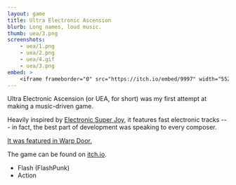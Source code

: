 ```yaml
---
layout: game
title: Ultra Electronic Ascension
blurb: Long names, loud music.
thumb: uea/3.png
screenshots:
    - uea/1.png
    - uea/2.png
    - uea/4.gif
    - uea/3.png
embed: >
    <iframe frameborder="0" src="https://itch.io/embed/9997" width="552" height="167" class="align-block"></iframe>
---
```


Ultra Electronic Ascension (or UEA, for short) was my first attempt at making a music-driven
game.

Heavily inspired by [Electronic Super Joy](http://www.electronicsuperjoy.com/), it features
fast electronic tracks --- in fact, the best part of development was speaking to every composer.

[It was featured in Warp Door.](http://warpdoor.com/2014/08/09/ultra-electronic-ascension-miguel-murca/)

The game can be found on [itch.io](https://miguelmurca.itch.io/uea).

- Flash (FlashPunk)
- Action